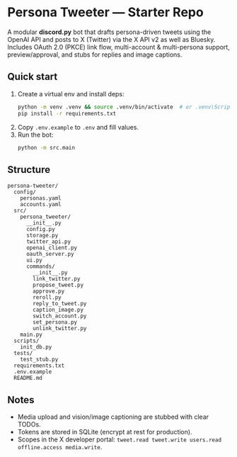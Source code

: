 # Persona Tweeter — Starter Repo

A modular **discord.py** bot that drafts persona-driven tweets using the OpenAI API and posts to X (Twitter) via the X API v2 as well as Bluesky. Includes OAuth 2.0 (PKCE) link flow, multi-account & multi-persona support, preview/approval, and stubs for replies and image captions.

## Quick start
1. Create a virtual env and install deps:
   ```bash
   python -m venv .venv && source .venv/bin/activate  # or .venv\Scripts\activate on Windows
   pip install -r requirements.txt
   ```
2. Copy `.env.example` to `.env` and fill values.
3. Run the bot:
   ```bash
   python -m src.main
   ```

## Structure
```
persona-tweeter/
  config/
    personas.yaml
    accounts.yaml
  src/
    persona_tweeter/
      __init__.py
      config.py
      storage.py
      twitter_api.py
      openai_client.py
      oauth_server.py
      ui.py
      commands/
        __init__.py
        link_twitter.py
        propose_tweet.py
        approve.py
        reroll.py
        reply_to_tweet.py
        caption_image.py
        switch_account.py
        set_persona.py
        unlink_twitter.py
    main.py
  scripts/
    init_db.py
  tests/
    test_stub.py
  requirements.txt
  .env.example
  README.md
```

## Notes
- Media upload and vision/image captioning are stubbed with clear TODOs.
- Tokens are stored in SQLite (encrypt at rest for production).
- Scopes in the X developer portal: `tweet.read tweet.write users.read offline.access media.write`.
